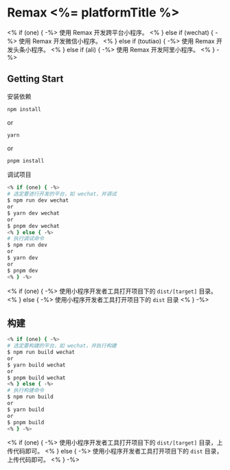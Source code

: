 # Remax <%= platformTitle %>

<% if (one) { -%>
使用 Remax 开发跨平台小程序。
<% } else if (wechat) { -%>
使用 Remax 开发微信小程序。
<% } else if (toutiao) { -%>
使用 Remax 开发头条小程序。
<% } else if (ali) { -%>
使用 Remax 开发阿里小程序。
<% } -%>

## Getting Start

安装依赖

```bash
npm install
```
or
```bash
yarn
```
or
```bash
pnpm install
```

调试项目

```bash
<% if (one) { -%>
# 选定要进行开发的平台，如 wechat，并调试
$ npm run dev wechat
or
$ yarn dev wechat
or
$ pnpm dev wechat
<% } else { -%>
# 执行调试命令
$ npm run dev
or
$ yarn dev
or
$ pnpm dev
<% } -%>
```

<% if (one) { -%>
使用小程序开发者工具打开项目下的 `dist/[target]` 目录。
<% } else { -%>
使用小程序开发者工具打开项目下的 `dist` 目录
<% } -%>

## 构建

```bash
<% if (one) { -%>
# 选定要构建的平台，如 wechat，并执行构建
$ npm run build wechat
or
$ yarn build wechat
or
$ pnpm build wechat
<% } else { -%>
# 执行构建命令
$ npm run build
or
$ yarn build
or
$ pnpm build
<% } -%>
```

<% if (one) { -%>
使用小程序开发者工具打开项目下的 `dist/[target]` 目录，上传代码即可。
<% } else { -%>
使用小程序开发者工具打开项目下的 `dist` 目录，上传代码即可。
<% } -%>
